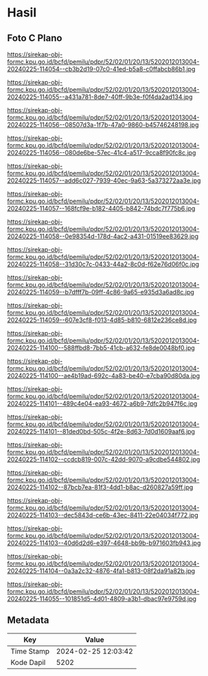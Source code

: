 # Hasil

## Foto C Plano

https://sirekap-obj-formc.kpu.go.id/bcfd/pemilu/pdpr/52/02/01/20/13/5202012013004-20240225-114054--cb3b2d19-07c0-41ed-b5a8-c0ffabcb86b1.jpg

https://sirekap-obj-formc.kpu.go.id/bcfd/pemilu/pdpr/52/02/01/20/13/5202012013004-20240225-114055--a431a781-8de7-40ff-9b3e-f0f4da2ad134.jpg

https://sirekap-obj-formc.kpu.go.id/bcfd/pemilu/pdpr/52/02/01/20/13/5202012013004-20240225-114056--08507d3a-1f7b-47a0-9860-b45746248198.jpg

https://sirekap-obj-formc.kpu.go.id/bcfd/pemilu/pdpr/52/02/01/20/13/5202012013004-20240225-114056--080de6be-57ec-41c4-a517-9cca8f90fc8c.jpg

https://sirekap-obj-formc.kpu.go.id/bcfd/pemilu/pdpr/52/02/01/20/13/5202012013004-20240225-114057--add6c027-7939-40ec-9a63-5a373272aa3e.jpg

https://sirekap-obj-formc.kpu.go.id/bcfd/pemilu/pdpr/52/02/01/20/13/5202012013004-20240225-114057--168fcf9e-b182-4405-b842-74bdc7f775b6.jpg

https://sirekap-obj-formc.kpu.go.id/bcfd/pemilu/pdpr/52/02/01/20/13/5202012013004-20240225-114058--0e98354d-178d-4ac2-a431-01519ee83629.jpg

https://sirekap-obj-formc.kpu.go.id/bcfd/pemilu/pdpr/52/02/01/20/13/5202012013004-20240225-114058--31d30c7c-0433-44a2-8c0d-f62e76d06f0c.jpg

https://sirekap-obj-formc.kpu.go.id/bcfd/pemilu/pdpr/52/02/01/20/13/5202012013004-20240225-114059--b7dfff7b-09ff-4c86-9a65-e935d3a6ad8c.jpg

https://sirekap-obj-formc.kpu.go.id/bcfd/pemilu/pdpr/52/02/01/20/13/5202012013004-20240225-114059--607e3cf8-f013-4d85-b810-6812e236ce8d.jpg

https://sirekap-obj-formc.kpu.go.id/bcfd/pemilu/pdpr/52/02/01/20/13/5202012013004-20240225-114100--588ffbd8-7bb5-41cb-a632-fe8de0048bf0.jpg

https://sirekap-obj-formc.kpu.go.id/bcfd/pemilu/pdpr/52/02/01/20/13/5202012013004-20240225-114100--ae4b19ad-692c-4a83-be40-e7cba90d80da.jpg

https://sirekap-obj-formc.kpu.go.id/bcfd/pemilu/pdpr/52/02/01/20/13/5202012013004-20240225-114101--489c4e04-ea93-4672-a6b9-7dfc2b947f6c.jpg

https://sirekap-obj-formc.kpu.go.id/bcfd/pemilu/pdpr/52/02/01/20/13/5202012013004-20240225-114101--81ded0bd-505c-4f2e-8d63-7d0d1609aaf6.jpg

https://sirekap-obj-formc.kpu.go.id/bcfd/pemilu/pdpr/52/02/01/20/13/5202012013004-20240225-114102--ccdcb819-007c-42dd-9070-a9cdbe544802.jpg

https://sirekap-obj-formc.kpu.go.id/bcfd/pemilu/pdpr/52/02/01/20/13/5202012013004-20240225-114102--87bcb7ea-81f3-4dd1-b8ac-d260827a59ff.jpg

https://sirekap-obj-formc.kpu.go.id/bcfd/pemilu/pdpr/52/02/01/20/13/5202012013004-20240225-114103--dec5843d-ce6b-43ec-8411-22e04034f772.jpg

https://sirekap-obj-formc.kpu.go.id/bcfd/pemilu/pdpr/52/02/01/20/13/5202012013004-20240225-114103--40d6d2d6-e397-4648-bb9b-b971603fb943.jpg

https://sirekap-obj-formc.kpu.go.id/bcfd/pemilu/pdpr/52/02/01/20/13/5202012013004-20240225-114104--0a3a2c32-4876-4fa1-b813-08f2da91a82b.jpg

https://sirekap-obj-formc.kpu.go.id/bcfd/pemilu/pdpr/52/02/01/20/13/5202012013004-20240225-114055--101851d5-4d01-4809-a3b1-dbac97e9759d.jpg


## Metadata

| Key        | Value               |
| ---------- | ------------------- |
| Time Stamp | 2024-02-25 12:03:42 |
| Kode Dapil | 5202                |




